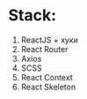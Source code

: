 <h1>Stack:</h1>

<ol>
<li>ReactJS + хуки</li>
<li>React Router</li>
<li>Axios</li>
<li>SCSS</li>
<li>React Context</li>
<li>React Skeleton</li>
</ol>